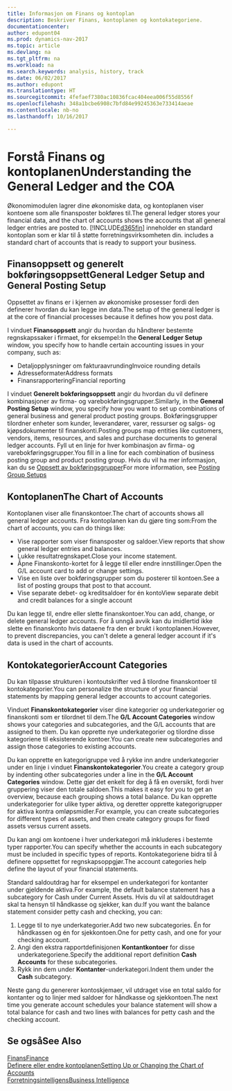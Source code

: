 ```yaml
---
title: Informasjon om Finans og kontoplan
description: Beskriver Finans, kontoplanen og kontokategoriene.
documentationcenter: 
author: edupont04
ms.prod: dynamics-nav-2017
ms.topic: article
ms.devlang: na
ms.tgt_pltfrm: na
ms.workload: na
ms.search.keywords: analysis, history, track
ms.date: 06/02/2017
ms.author: edupont
ms.translationtype: HT
ms.sourcegitcommit: 4fefaef7380ac10836fcac404eea006f55d8556f
ms.openlocfilehash: 348a1bcbe6908c7bfd84e99245363e733414aeae
ms.contentlocale: nb-no
ms.lasthandoff: 10/16/2017

---
```

# <a name="understanding-the-general-ledger-and-the-coa"></a><span data-ttu-id="3683d-103">Forstå Finans og kontoplanen</span><span class="sxs-lookup"><span data-stu-id="3683d-103">Understanding the General Ledger and the COA</span></span>
<span data-ttu-id="3683d-104">Økonomimodulen lagrer dine økonomiske data, og kontoplanen viser kontoene som alle finansposter bokføres til.</span><span class="sxs-lookup"><span data-stu-id="3683d-104">The general ledger stores your financial data, and the chart of accounts shows the accounts that all general ledger entries are posted to.</span></span> [!INCLUDE[d365fin](includes/d365fin_md.md)]<span data-ttu-id="3683d-105"> inneholder en standard kontoplan som er klar til å støtte forretningsvirksomheten din.</span><span class="sxs-lookup"><span data-stu-id="3683d-105"> includes a standard chart of accounts that is ready to support your business.</span></span>

## <a name="general-ledger-setup-and-general-posting-setup"></a><span data-ttu-id="3683d-106">Finansoppsett og generelt bokføringsoppsett</span><span class="sxs-lookup"><span data-stu-id="3683d-106">General Ledger Setup and General Posting Setup</span></span>
<span data-ttu-id="3683d-107">Oppsettet av finans er i kjernen av økonomiske prosesser fordi den definerer hvordan du kan legge inn data.</span><span class="sxs-lookup"><span data-stu-id="3683d-107">The setup of the general ledger is at the core of financial processes because it defines how you post data.</span></span>  

<span data-ttu-id="3683d-108">I vinduet **Finansoppsett** angir du hvordan du håndterer bestemte regnskapssaker i firmaet, for eksempel:</span><span class="sxs-lookup"><span data-stu-id="3683d-108">In the **General Ledger Setup** window, you specify how to handle certain accounting issues in your company, such as:</span></span>  

* <span data-ttu-id="3683d-109">Detaljopplysninger om fakturaavrunding</span><span class="sxs-lookup"><span data-stu-id="3683d-109">Invoice rounding details</span></span>  
* <span data-ttu-id="3683d-110">Adresseformater</span><span class="sxs-lookup"><span data-stu-id="3683d-110">Address formats</span></span>  
* <span data-ttu-id="3683d-111">Finansrapportering</span><span class="sxs-lookup"><span data-stu-id="3683d-111">Financial reporting</span></span>  

<span data-ttu-id="3683d-112">I vinduet **Generelt bokføringsoppsett** angir du hvordan du vil definere kombinasjoner av firma- og varebokføringsgrupper.</span><span class="sxs-lookup"><span data-stu-id="3683d-112">Similarly, in the **General Posting Setup** window, you specify how you want to set up combinations of general business and general product posting groups.</span></span> <span data-ttu-id="3683d-113">Bokføringsgrupper tilordner enheter som kunder, leverandører, varer, ressurser og salgs- og kjøpsdokumenter til finanskonti.</span><span class="sxs-lookup"><span data-stu-id="3683d-113">Posting groups map entities like customers, vendors, items, resources, and sales and purchase documents to general ledger accounts.</span></span> <span data-ttu-id="3683d-114">Fyll ut en linje for hver kombinasjon av firma- og varebokføringsgrupper.</span><span class="sxs-lookup"><span data-stu-id="3683d-114">You fill in a line for each combination of business posting group and product posting group.</span></span> <span data-ttu-id="3683d-115">Hvis du vil ha mer informasjon, kan du se [Oppsett av bokføringsgrupper](finance-posting-groups.md)</span><span class="sxs-lookup"><span data-stu-id="3683d-115">For more information, see [Posting Group Setups](finance-posting-groups.md)</span></span>  

## <a name="the-chart-of-accounts"></a><span data-ttu-id="3683d-116">Kontoplanen</span><span class="sxs-lookup"><span data-stu-id="3683d-116">The Chart of Accounts</span></span>
<span data-ttu-id="3683d-117">Kontoplanen viser alle finanskontoer.</span><span class="sxs-lookup"><span data-stu-id="3683d-117">The chart of accounts shows all general ledger accounts.</span></span> <span data-ttu-id="3683d-118">Fra kontoplanen kan du gjøre ting som:</span><span class="sxs-lookup"><span data-stu-id="3683d-118">From the chart of accounts, you can do things like:</span></span>  

* <span data-ttu-id="3683d-119">Vise rapporter som viser finansposter og saldoer.</span><span class="sxs-lookup"><span data-stu-id="3683d-119">View reports that show general ledger entries and balances.</span></span>  
* <span data-ttu-id="3683d-120">Lukke resultatregnskapet.</span><span class="sxs-lookup"><span data-stu-id="3683d-120">Close your income statement.</span></span>  
* <span data-ttu-id="3683d-121">Åpne Finanskonto-kortet for å legge til eller endre innstillinger.</span><span class="sxs-lookup"><span data-stu-id="3683d-121">Open the G/L account card to add or change settings.</span></span>  
* <span data-ttu-id="3683d-122">Vise en liste over bokføringsgrupper som du posterer til kontoen.</span><span class="sxs-lookup"><span data-stu-id="3683d-122">See a list of posting groups that post to that account.</span></span>
* <span data-ttu-id="3683d-123">Vise separate debet- og kreditsaldoer for én konto</span><span class="sxs-lookup"><span data-stu-id="3683d-123">View separate debit and credit balances for a single account</span></span>  

<span data-ttu-id="3683d-124">Du kan legge til, endre eller slette finanskontoer.</span><span class="sxs-lookup"><span data-stu-id="3683d-124">You can add, change, or delete general ledger accounts.</span></span> <span data-ttu-id="3683d-125">For å unngå avvik kan du imidlertid ikke slette en finanskonto hvis dataene fra den er brukt i kontoplanen.</span><span class="sxs-lookup"><span data-stu-id="3683d-125">However, to prevent discrepancies, you can't delete a general ledger account if it's data is used in the chart of accounts.</span></span>  

## <a name="account-categories"></a><span data-ttu-id="3683d-126">Kontokategorier</span><span class="sxs-lookup"><span data-stu-id="3683d-126">Account Categories</span></span>
<span data-ttu-id="3683d-127">Du kan tilpasse strukturen i kontoutskrifter ved å tilordne finanskontoer til kontokategorier.</span><span class="sxs-lookup"><span data-stu-id="3683d-127">You can personalize the structure of your financial statements by mapping general ledger accounts to account categories.</span></span>  

<span data-ttu-id="3683d-128">Vinduet **Finanskontokategorier** viser dine kategorier og underkategorier og finanskonti som er tilordnet til dem.</span><span class="sxs-lookup"><span data-stu-id="3683d-128">The **G/L Account Categories** window shows your categories and subcategories, and the G/L accounts that are assigned to them.</span></span> <span data-ttu-id="3683d-129">Du kan opprette nye underkategorier og tilordne disse kategoriene til eksisterende kontoer.</span><span class="sxs-lookup"><span data-stu-id="3683d-129">You can create new subcategories and assign those categories to existing accounts.</span></span>  

<span data-ttu-id="3683d-130">Du kan opprette en kategorigruppe ved å rykke inn andre underkategorier under en linje i vinduet **Finanskontokategorier**.</span><span class="sxs-lookup"><span data-stu-id="3683d-130">You create a category group by indenting other subcategories under a line in the **G/L Account Categories** window.</span></span> <span data-ttu-id="3683d-131">Dette gjør det enkelt for deg å få en oversikt, fordi hver gruppering viser den totale saldoen.</span><span class="sxs-lookup"><span data-stu-id="3683d-131">This makes it easy for you to get an overview, because each grouping shows a total balance.</span></span> <span data-ttu-id="3683d-132">Du kan opprette underkategorier for ulike typer aktiva, og deretter opprette kategorigrupper for aktiva kontra omløpsmidler.</span><span class="sxs-lookup"><span data-stu-id="3683d-132">For example, you can create subcategories for different types of assets, and then create category groups for fixed assets versus current assets.</span></span>  

<span data-ttu-id="3683d-133">Du kan angi om kontoene i hver underkategori må inkluderes i bestemte typer rapporter.</span><span class="sxs-lookup"><span data-stu-id="3683d-133">You can specify whether the accounts in each subcategory must be included in specific types of reports.</span></span> <span data-ttu-id="3683d-134">Kontokategoriene bidra til å definere oppsettet for regnskapsoppgjør.</span><span class="sxs-lookup"><span data-stu-id="3683d-134">The account categories help define the layout of your financial statements.</span></span>  

<span data-ttu-id="3683d-135">Standard saldoutdrag har for eksempel en underkategori for kontanter under gjeldende aktiva.</span><span class="sxs-lookup"><span data-stu-id="3683d-135">For example, the default balance statement has a subcategory for Cash under Current Assets.</span></span> <span data-ttu-id="3683d-136">Hvis du vil at saldoutdraget skal ta hensyn til håndkasse og sjekker, kan du:</span><span class="sxs-lookup"><span data-stu-id="3683d-136">If you want the balance statement consider petty cash and checking, you can:</span></span>  

1. <span data-ttu-id="3683d-137">Legge til to nye underkategorier.</span><span class="sxs-lookup"><span data-stu-id="3683d-137">Add two new subcategories.</span></span> <span data-ttu-id="3683d-138">Én for håndkassen og én for sjekkontoen.</span><span class="sxs-lookup"><span data-stu-id="3683d-138">One for petty cash, and one for your checking account.</span></span>  
2. <span data-ttu-id="3683d-139">Angi den ekstra rapportdefinisjonen **Kontantkontoer** for disse underkategoriene.</span><span class="sxs-lookup"><span data-stu-id="3683d-139">Specify the additional report definition **Cash Accounts** for these subcategories.</span></span>  
3. <span data-ttu-id="3683d-140">Rykk inn dem under **Kontanter**-underkategori.</span><span class="sxs-lookup"><span data-stu-id="3683d-140">Indent them under the **Cash** subcategory.</span></span>  

<span data-ttu-id="3683d-141">Neste gang du genererer kontoskjemaer, vil utdraget vise en total saldo for kontanter og to linjer med saldoer for håndkasse og sjekkontoen.</span><span class="sxs-lookup"><span data-stu-id="3683d-141">The next time you generate account schedules your balance statement will show a total balance for cash and two lines with balances for petty cash and the checking account.</span></span>  

## <a name="see-also"></a><span data-ttu-id="3683d-142">Se også</span><span class="sxs-lookup"><span data-stu-id="3683d-142">See Also</span></span>
[<span data-ttu-id="3683d-143">Finans</span><span class="sxs-lookup"><span data-stu-id="3683d-143">Finance</span></span>](finance.md)  
[<span data-ttu-id="3683d-144">Definere eller endre kontoplanen</span><span class="sxs-lookup"><span data-stu-id="3683d-144">Setting Up or Changing the Chart of Accounts</span></span>](finance-setup-chart-accounts.md)  
[<span data-ttu-id="3683d-145">Forretningsintelligens</span><span class="sxs-lookup"><span data-stu-id="3683d-145">Business Intelligence</span></span>](bi.md)  

